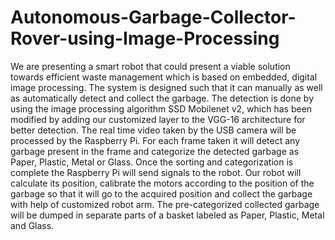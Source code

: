 # Autonomous-Garbage-Collector-Rover-using-Image-Processing
 We are presenting a smart robot that could present a viable solution towards efficient waste management which is based on embedded, digital image processing. The system is designed such that it can manually as well as automatically detect and collect the garbage. The detection is done by using the image processing algorithm SSD Mobilenet v2, which has been modified by adding our customized layer to the VGG-16 architecture for better detection. The real time video taken by the USB camera will be processed by the Raspberry Pi. For each frame taken it will detect any garbage present in the frame and categorize the detected garbage as Paper, Plastic, Metal or Glass. Once the sorting and categorization is complete the Raspberry Pi will send signals to the robot. Our robot will calculate its position, calibrate the motors according to the position of the garbage so that it will go to the acquired position and collect the garbage with help of customized robot arm. The pre-categorized collected garbage will be dumped in separate parts of a basket labeled as Paper, Plastic, Metal and Glass.
